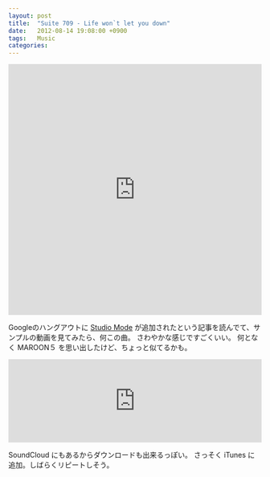 ```yaml
---
layout: post
title:  "Suite 709 - Life won`t let you down"
date:   2012-08-14 19:08:00 +0900
tags:   Music
categories:
---
```

<iframe src="http://www.youtube.com/embed/pV0aP5PL-hI" width="100%" height="500" frameborder="0" allowfullscreen="allowfullscreen"></iframe>

Googleのハングアウトに [Studio Mode](http://jp.techcrunch.com/archives/20120813google-hangouts-studio-mode/) が追加されたという記事を読んでて、サンプルの動画を見てみたら、何この曲。
さわやかな感じですごくいい。
何となく MAROON５ を思い出したけど、ちょっと似てるかも。

 <iframe src="http://w.soundcloud.com/player/?url=http%3A%2F%2Fapi.soundcloud.com%2Ftracks%2F40330147&amp;show_artwork=true" width="100%" height="166" frameborder="no" scrolling="no"></iframe> 

SoundCloud にもあるからダウンロードも出来るっぽい。
さっそく iTunes に追加。しばらくリピートしそう。

